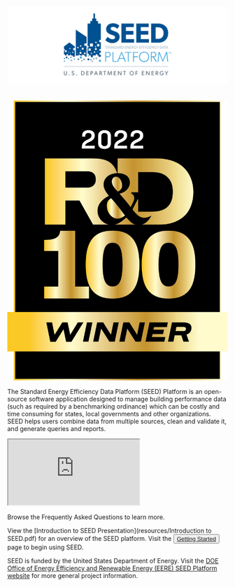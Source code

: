 <h1 style="max-height:5px;"></h1>
<div class="row">
	<div class="column85">
		<img src="images/DOE-SEED-Logo_v7.png" alt= "SEED Logo">
	</div>
	<div class="column15">
		<a href="https://www.rdworldonline.com/rd-100-2022-winner/the-seed-platform-decarbonizing-cities-through-robust-data-management/" target="_blank" style="padding-top:2.5em;"><img src="images/rd100-winner.png" alt="2022 R&D 100 Winner Logo" style="padding-top:2.5em;" ></a>
	</div>
</div>

The Standard Energy Efficiency Data Platform (SEED) Platform is an open-source software application designed to manage building performance data (such as required by a benchmarking ordinance) which can be costly and time consuming for states, local governments and other organizations. SEED helps users combine data from multiple sources, clean and validate it, and generate queries and reports. 

<div class="video">
    <iframe src="https://www.youtube.com/embed/3-tVQZ996lU" allow="picture-in-picture; web-share" allowfullscreen title="The SEED Platform"></iframe>
</div>

Browse the Frequently Asked Questions to learn more.  

View the [Introduction to SEED Presentation](resources/Introduction to SEED.pdf) for an overview of the SEED platform. Visit the <button class="blue"><a class="button" href="getting_started/">Getting Started</a></button> page to begin using SEED. 

SEED is funded by the United States Department of Energy. Visit the [DOE Office of Energy Efficiency and Renewable Energy (EERE) SEED Platform website](http://energy.gov/eere/buildings/standard-energy-efficiency-data-platform) for more general project information. 
